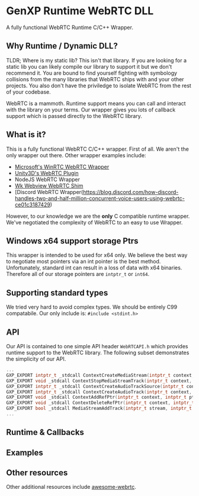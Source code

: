 # GenXP Runtime WebRTC DLL
 A fully functional WebRTC Runtime C/C++ Wrapper.
 
 ## Why Runtime / Dynamic DLL?
 TLDR; Where is my static lib? This isn't that library. If you are looking for a static lib you can likely compile our library to support it but we don't recommend it. You are bound to find yourself fighting with symbology collisions from the many libraries that WebRTC ships with and your other projects. You also don't have the priviledge to isolate WebRTC from the rest of your codebase.
 
 WebRTC is a mammoth. Runtime support means you can call and interact with the library on your terms. Our wrapper gives you lots of callback support which is passed directly to the WebRTC library.
 
 ## What is it?
 This is a fully functional WebRTC C/C++ wrapper. First of all. We aren't the only wrapper out there. Other wrapper examples include:
 - [Microsoft's WinRTC WebRTC Wrapper](https://github.com/microsoft/winrtc/tree/master/WebRtcWrapper)
 - [Unity3D's WebRTC Plugin](https://github.com/Unity-Technologies/com.unity.webrtc)
 - NodeJS WebRTC Wrapper
 - [Wk Webview WebRTC Shim](https://github.com/common-tater/wkwebview-webrtc-shim)
 - [Discord WebRTC Wrapper(https://blog.discord.com/how-discord-handles-two-and-half-million-concurrent-voice-users-using-webrtc-ce01c3187429)

However, to our knowledge we are the **only** C compatible runtime wrapper. We've negotiated the complexity of WebRTC to an easy to use Wrapper.

## Windows x64 support storage Ptrs
This wrapper is intended to be used for x64 only. We believe the best way to negotiate most pointers via an int pointer is the best method. Unfortunately, standard int can result in a loss of data with x64 binaries. Therefore all of our storage pointers are ```intptr_t``` or ```int64```.

## Supporting standard types
We tried very hard to avoid complex types. We should be entirely C99 compatabile. Our only include is:
```#include <stdint.h>```

## API
Our API is contained to one simple API header ```WebRTCAPI.h``` which provides runtime support to the WebRTC library. The following subset demonstrates the simplicity of our API.

```c++
...
GXP_EXPORT intptr_t _stdcall ContextCreateMediaStream(intptr_t context, const char* streamId);
GXP_EXPORT void _stdcall ContextStopMediaStreamTrack(intptr_t context, intptr_t track);
GXP_EXPORT intptr_t _stdcall ContextCreateAudioTrackSource(intptr_t context);
GXP_EXPORT intptr_t _stdcall ContextCreateAudioTrack(intptr_t context, const char* label, intptr_t source);
GXP_EXPORT void _stdcall ContextAddRefPtr(intptr_t context, intptr_t ptr);
GXP_EXPORT void _stdcall ContextDeleteRefPtr(intptr_t context, intptr_t ptr);
GXP_EXPORT bool _stdcall MediaStreamAddTrack(intptr_t stream, intptr_t track);
...
```

## Runtime & Callbacks

## Examples


## Other resources
Other additional resources include [awesome-webrtc](https://giters.com/openrtc-io/awesome-webrtc).


